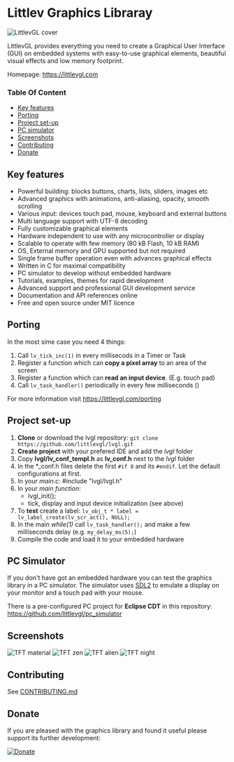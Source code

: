# Littlev Graphics Libraray

![LittlevGL cover](http://www.gl.littlev.hu/home/main_cover_small.png)

LittlevGL provides everything you need to create a Graphical User Interface (GUI) on embedded systems with easy-to-use graphical elements, beautiful visual effects and low memory footprint.

Homepage: https://littlevgl.com

### Table Of Content
* [Key features](#key-features)
* [Porting](#porting)
* [Project set-up](#project-set-up)
* [PC simulator](#pc-simulator)
* [Screenshots](#screenshots)
* [Contributing](#contributing)
* [Donate](#donate)

## Key features
* Powerful building: blocks buttons, charts, lists, sliders, images etc
* Advanced graphics with animations, anti-aliasing, opacity, smooth scrolling
* Various input: devices touch pad, mouse, keyboard and external buttons
* Multi language support with UTF-8 decoding
* Fully customizable graphical elements
* Hardware independent to use with any microcontroller or display
* Scalable to operate with few memory (80 kB Flash, 10 kB RAM)
* OS, External memory and GPU supported but not required
* Single frame buffer operation even with advances graphical effects
* Written in C for maximal compatibility
* PC simulator to develop without embedded hardware
* Tutorials, examples, themes for rapid development
* Advanced support and professional GUI development service
* Documentation and API references online
* Free and open source under MIT licence

## Porting
In the most sime case you need 4 things:
1. Call `lv_tick_inc(1)` in every millisecods in a Timer or Task
2. Register a function which can **copy a pixel array** to an area of the screen
3. Register a function which can **read an input device**. (E.g. touch pad)
4. Call `lv_task_handler()` periodically in every few milliseconds ()

For more information visit https://littlevgl.com/porting
 
## Project set-up
1. **Clone** or download the lvgl repository: `git clone  https://github.com/littlevgl/lvgl.git`
2. **Create project** with your prefered IDE and add the *lvgl* folder
3. Copy **lvgl/lv_conf_templ.h** as **lv_conf.h** next to the *lvgl* folder
4. In the *_conf.h files delete the first `#if 0` and its `#endif`. Let the default configurations at first.
5. In your *main.c*: #include "lvgl/lvgl.h"   
6. In your *main function*:
   * lvgl_init();
   * tick, display and input device initialization (see above)
7. To **test** create a label: `lv_obj_t * label = lv_label_create(lv_scr_act(), NULL);`  
8. In the main *while(1)* call `lv_task_handler();` and make a few milliseconds delay (e.g. `my_delay_ms(5);`) 
9. Compile the code and load it to your embedded hardware

## PC Simulator
If you don't have got an embedded hardware you can test the graphics library in a PC simulator. The simulator uses [SDL2](https://www.libsdl.org/) to emulate a display on your monitor and a touch pad with your mouse.

There is a pre-configured PC project for **Eclipse CDT** in this repository: https://github.com/littlevgl/pc_simulator

## Screenshots
![TFT material](http://www.gl.littlev.hu/github_res/tft_material.png)
![TFT zen](http://www.gl.littlev.hu/github_res/tft_zen.png)
![TFT alien](http://www.gl.littlev.hu/github_res/tft_alien.png)
![TFT night](http://www.gl.littlev.hu/github_res/tft_night.png)

## Contributing
See [CONTRIBUTING.md](https://github.com/littlevgl/lvgl/blob/master/docs/CONTRIBUTING.md)

## Donate
If you are pleased with the graphics library and found it useful please support its further development:

[![Donate](https://www.paypalobjects.com/en_US/i/btn/btn_donateCC_LG.gif)](https://www.paypal.com/cgi-bin/webscr?cmd=_s-xclick&hosted_button_id=GJV3SC5EHDANS)

